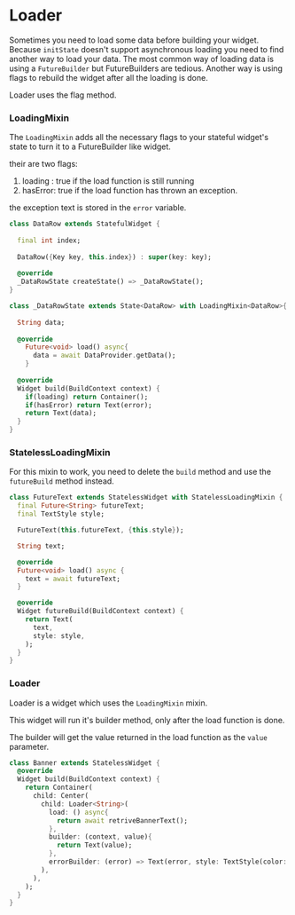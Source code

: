 # Loader

Sometimes you need to load some data before building your widget.
Because `initState` doesn't support asynchronous loading you need to find another way to load your data.
The most common way of loading data is using a `FutureBuilder` but FutureBuilders are tedious.
Another way is using flags to rebuild the widget after all the loading is done.

Loader uses the flag method.

### LoadingMixin
The `LoadingMixin` adds all the necessary flags to your stateful widget's state to turn it to a 
FutureBuilder like widget.

their are two flags:

1. loading : true if the load function is still running
2. hasError: true if the load function has thrown an exception.

the exception text is stored in the `error` variable.
 
```dart
class DataRow extends StatefulWidget {
  
  final int index;
  
  DataRow({Key key, this.index}) : super(key: key);
  
  @override
  _DataRowState createState() => _DataRowState();
}

class _DataRowState extends State<DataRow> with LoadingMixin<DataRow>{
  
  String data;
  
  @override
    Future<void> load() async{
      data = await DataProvider.getData();
    }
  
  @override
  Widget build(BuildContext context) {
    if(loading) return Container();
    if(hasError) return Text(error);
    return Text(data);
  }
}
```

### StatelessLoadingMixin

For this mixin to work, you need to delete the `build` method and use the `futureBuild` method instead.

```dart
class FutureText extends StatelessWidget with StatelessLoadingMixin {
  final Future<String> futureText;
  final TextStyle style;

  FutureText(this.futureText, {this.style});

  String text;

  @override
  Future<void> load() async {
    text = await futureText;
  }

  @override
  Widget futureBuild(BuildContext context) {
    return Text(
      text,
      style: style,
    );
  }
}
```

### Loader
Loader is a widget which uses the `LoadingMixin` mixin.

This widget will run it's builder method, only after the load function is done.

The builder will get the value returned in the load function as the `value` parameter.

```dart
class Banner extends StatelessWidget {
  @override
  Widget build(BuildContext context) {
    return Container(
      child: Center(
        child: Loader<String>(
          load: () async{
            return await retriveBannerText();
          },
          builder: (context, value){
            return Text(value);
          },
          errorBuilder: (error) => Text(error, style: TextStyle(color: Colors.red),),
        ),
      ),
    );
  }
}

```

